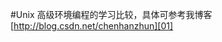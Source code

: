 #Unix 高级环境编程的学习比较，具体可参考我博客[http://blog.csdn.net/chenhanzhun][01]


[01]:http://blog.csdn.net/chenhanzhun
